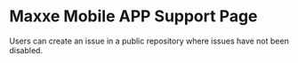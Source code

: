 # Maxxe Mobile APP Support Page
Users can create an issue in a public repository where issues have not been disabled.

